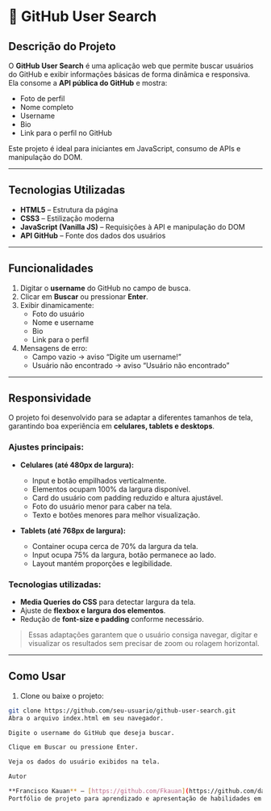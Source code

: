 # 🔎 GitHub User Search

## Descrição do Projeto
O **GitHub User Search** é uma aplicação web que permite buscar usuários do GitHub e exibir informações básicas de forma dinâmica e responsiva.  
Ela consome a **API pública do GitHub** e mostra:

- Foto de perfil  
- Nome completo  
- Username  
- Bio  
- Link para o perfil no GitHub  

Este projeto é ideal para iniciantes em JavaScript, consumo de APIs e manipulação do DOM.

---

## Tecnologias Utilizadas

- **HTML5** – Estrutura da página  
- **CSS3** – Estilização moderna  
- **JavaScript (Vanilla JS)** – Requisições à API e manipulação do DOM  
- **API GitHub** – Fonte dos dados dos usuários  

---

## Funcionalidades

1. Digitar o **username** do GitHub no campo de busca.  
2. Clicar em **Buscar** ou pressionar **Enter**.  
3. Exibir dinamicamente:
   - Foto do usuário  
   - Nome e username  
   - Bio  
   - Link para o perfil  
4. Mensagens de erro:
   - Campo vazio → aviso “Digite um username!”  
   - Usuário não encontrado → aviso “Usuário não encontrado”  

---

## Responsividade

O projeto foi desenvolvido para se adaptar a diferentes tamanhos de tela, garantindo boa experiência em **celulares, tablets e desktops**.  

### Ajustes principais:
- **Celulares (até 480px de largura):**
  - Input e botão empilhados verticalmente.
  - Elementos ocupam 100% da largura disponível.
  - Card do usuário com padding reduzido e altura ajustável.
  - Foto do usuário menor para caber na tela.
  - Texto e botões menores para melhor visualização.

- **Tablets (até 768px de largura):**
  - Container ocupa cerca de 70% da largura da tela.
  - Input ocupa 75% da largura, botão permanece ao lado.
  - Layout mantém proporções e legibilidade.

### Tecnologias utilizadas:
- **Media Queries do CSS** para detectar largura da tela.
- Ajuste de **flexbox e largura dos elementos**.
- Redução de **font-size e padding** conforme necessário.

> Essas adaptações garantem que o usuário consiga navegar, digitar e visualizar os resultados sem precisar de zoom ou rolagem horizontal.

---

## Como Usar

1. Clone ou baixe o projeto:
```bash
git clone https://github.com/seu-usuario/github-user-search.git
Abra o arquivo index.html em seu navegador.

Digite o username do GitHub que deseja buscar.

Clique em Buscar ou pressione Enter.

Veja os dados do usuário exibidos na tela.

Autor

**Francisco Kauan** – [https://github.com/Fkauan](https://github.com/dashboard)
Portfólio de projeto para aprendizado e apresentação de habilidades em front-end.
